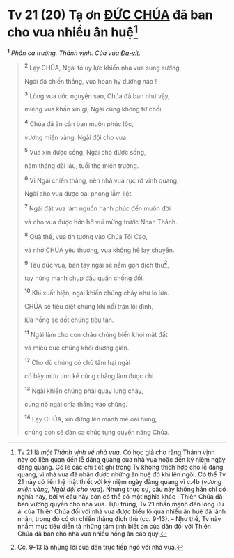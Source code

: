 # Tv 21 (20) Tạ ơn [ĐỨC CHÚA]() đã ban cho vua nhiều ân huệ[^1-1b4b1c8d-bab2-4119-897f-cb552aa0b90c]
<sup><b>1</b></sup> *Phần ca trưởng. Thánh vịnh. Của vua [Đa-vít]().*

> <sup><b>2</b></sup> Lạy CHÚA, Ngài tỏ uy lực khiến nhà vua sung sướng,
>
> Ngài đã chiến thắng, vua hoan hỷ dường nào !
>
> <sup><b>3</b></sup> Lòng vua ước nguyện sao, Chúa đã ban như vậy,
>
> miệng vua khấn xin gì, Ngài cũng không từ chối.
>
> <sup><b>4</b></sup> Chúa đã ân cần ban muôn phúc lộc,
>
> vương miện vàng, Ngài đội cho vua.
>
> <sup><b>5</b></sup> Vua xin được sống, Ngài cho được sống,
>
> năm tháng dài lâu, tuổi thọ miên trường.
>
> <sup><b>6</b></sup> Vì Ngài chiến thắng, nên nhà vua rực rỡ vinh quang,
>
> Ngài cho vua được oai phong lẫm liệt.
>
> <sup><b>7</b></sup> Ngài đặt vua làm nguồn hạnh phúc đến muôn đời
>
> và cho vua được hớn hở vui mừng trước Nhan Thánh.
>
> <sup><b>8</b></sup> Quả thế, vua tin tưởng vào Chúa Tối Cao,
>
> và nhờ CHÚA yêu thương, vua không hề lay chuyển.
>
> <sup><b>9</b></sup> Tâu đức vua, bàn tay ngài sẽ nắm gọn địch thù[^2-1b4b1c8d-bab2-4119-897f-cb552aa0b90c],
>
> tay hùng mạnh chụp đầu quân chống đối.
>
> <sup><b>10</b></sup> Khi xuất hiện, ngài khiến chúng cháy như lò lửa.
>
> CHÚA sẽ tiêu diệt chúng khi nổi trận lôi đình,
>
> lửa hồng sẽ đốt chúng tiêu tan.
>
> <sup><b>11</b></sup> Ngài làm cho con cháu chúng biến khỏi mặt đất
>
> và miêu duệ chúng khỏi dương gian.
>
> <sup><b>12</b></sup> Cho dù chúng có chủ tâm hại ngài
>
> có bày mưu tính kế cũng chẳng làm được chi.
>
> <sup><b>13</b></sup> Ngài khiến chúng phải quay lưng chạy,
>
> cung nỏ ngài chĩa thẳng vào chúng.
>
> <sup><b>14</b></sup> Lạy CHÚA, xin đứng lên mạnh mẽ oai hùng,
>
> chúng con sẽ đàn ca chúc tụng quyền năng Chúa.

[^1-1b4b1c8d-bab2-4119-897f-cb552aa0b90c]: Tv 21 là *một Thánh vịnh về nhà vua*. Có học giả cho rằng Thánh vịnh này có liên quan đến lễ đăng quang của nhà vua hoặc đến kỷ niệm ngày đăng quang. Có lẽ các chi tiết ghi trong Tv không thích hợp cho lễ đăng quang, vì nhà vua đã nhận được những ân huệ đó khi lên ngôi. Có thể Tv 21 này có liên hệ mật thiết với kỷ niệm ngày đăng quang vì c.4b (*vương miện vàng, Ngài đội cho vua*). Nhưng thực sự, câu này không hẳn chỉ có nghĩa này, bởi vì câu này còn có thể có một nghĩa khác : Thiên Chúa đã ban vương quyền cho nhà vua. Tựu trung, Tv 21 nhấn mạnh đến lòng ưu ái của Thiên Chúa đối với nhà vua được biểu lộ qua nhiều ân huệ đã lãnh nhận, trong đó có ơn chiến thắng địch thù (cc. 9-13). – Như thế, Tv này nhắm mục tiêu diễn tả những tâm tình biết ơn của dân đối với Thiên Chúa đã ban cho nhà vua nhiều hồng ân cao quý.
[^2-1b4b1c8d-bab2-4119-897f-cb552aa0b90c]: Cc. 9-13 là những lời của dân trực tiếp ngỏ với nhà vua.